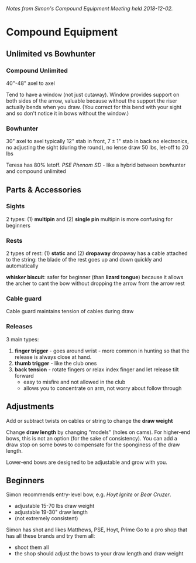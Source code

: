 *Notes from Simon's Compound Equipment Meeting held 2018-12-02.*
# Compound Equipment

## Unlimited vs Bowhunter
### Compound Unlimited
40"-48" axel to axel

Tend to have a window (not just cutaway). Window provides support on both sides of the arrow, valuable because without the support the riser actually bends when you draw. (You correct for this bend with your sight and so don't notice it in bows without the window.)

### Bowhunter
30" axel to axel
typically $12$" stab in front, $7 \pm 1$" stab in back
no electronics, no adjusting the sight (during the round), no lense
draw 50 lbs, let-off to 20 lbs

Teresa has 80% letoff. *PSE Phenom SD* - like a hybrid between bowhunter and compound unlimited

## Parts & Accessories
### Sights
2 types: (1) **multipin** and (2) **single pin**
multipin is more confusing for beginners
### Rests
2 types of rest: (1) **static** and (2) **dropaway**
dropaway has a cable attached to the string: the blade of the rest goes up and down quickly and automatically

**whisker biscuit**: safer for beginner (than **lizard tongue**) because it allows the archer to cant the bow without dropping the arrow from the arrow rest
### Cable guard
Cable guard maintains tension of cables during draw
### Releases
3 main types:
1. **finger trigger** - goes around wrist - more common in hunting so that the release is always close at hand.
2. **thumb trigger** - like the club ones
3. **back tension** - rotate fingers or relax index finger and let release tilt forward
	- easy to misfire and not allowed in the club
	- allows you to concentrate on arm, not worry about follow through 

## Adjustments
Add or subtract twists on cables or string to change the **draw weight**

Change **draw length** by changing "models" (holes on cams). For higher-end bows, this is not an option (for the sake of consistency). You can add a draw stop on some bows to compensate for the sponginess of the draw length.

Lower-end bows are designed to be adjustable and grow with you.

## Beginners
Simon recommends entry-level bow, e.g. *Hoyt Ignite* or *Bear Cruzer*.
- adjustable 15-70 lbs draw weight
- adjustable 19-30" draw length
- (not extremely consistent)

Simon has shot and likes Matthews, PSE, Hoyt, Prime
Go to a pro shop that has all these brands and try them all:
- shoot them all
- the shop should adjust the bows to your draw length and draw weight
<!--stackedit_data:
eyJoaXN0b3J5IjpbLTEyODE0ODg0MDldfQ==
-->